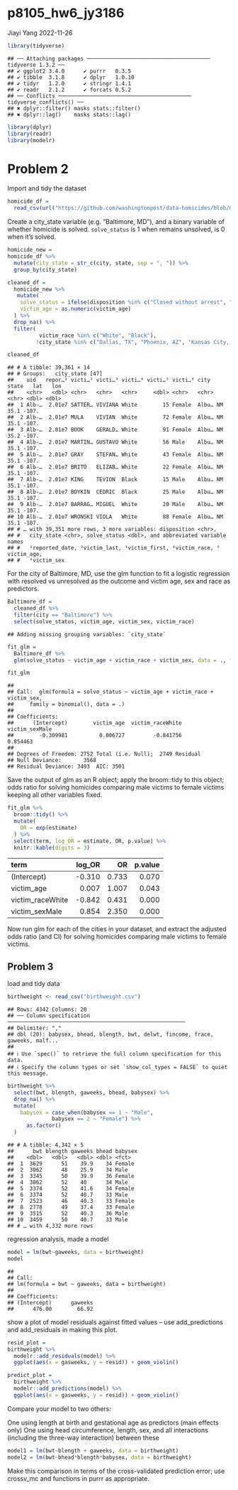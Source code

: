 p8105_hw6_jy3186
================
Jiayi Yang
2022-11-26

``` r
library(tidyverse)
```

    ## ── Attaching packages ─────────────────────────────────────── tidyverse 1.3.2 ──
    ## ✔ ggplot2 3.4.0      ✔ purrr   0.3.5 
    ## ✔ tibble  3.1.8      ✔ dplyr   1.0.10
    ## ✔ tidyr   1.2.0      ✔ stringr 1.4.1 
    ## ✔ readr   2.1.2      ✔ forcats 0.5.2 
    ## ── Conflicts ────────────────────────────────────────── tidyverse_conflicts() ──
    ## ✖ dplyr::filter() masks stats::filter()
    ## ✖ dplyr::lag()    masks stats::lag()

``` r
library(dplyr)
library(readr)
library(modelr)
```

# Problem 2

Import and tidy the dataset

``` r
homicide_df = 
  read_csv(url("https://github.com/washingtonpost/data-homicides/blob/master/homicide-data.csv?raw=true"))
```

Create a city_state variable (e.g. “Baltimore, MD”), and a binary
variable of whether homicide is solved. `solve_status` is 1 when remains
unsolved, is 0 when it’s solved.

``` r
homicide_new =
homicide_df %>% 
  mutate(city_state = str_c(city, state, sep = ", ")) %>% 
  group_by(city_state)

cleaned_df =
  homicide_new %>% 
   mutate(
    solve_status = ifelse(disposition %in% c("Closed without arrest", "Open/No arrest"),1,0),
    victim_age = as.numeric(victim_age)
  ) %>% 
  drop_na() %>% 
  filter( 
          victim_race %in% c("White", "Black"),
         !city_state %in% c("Dallas, TX", "Phoenix, AZ", "Kansas City, MO", "Tulsa, AL")) 

cleaned_df
```

    ## # A tibble: 39,361 × 14
    ## # Groups:   city_state [47]
    ##    uid   repor…¹ victi…² victi…³ victi…⁴ victi…⁵ victi…⁶ city  state   lat   lon
    ##    <chr>   <dbl> <chr>   <chr>   <chr>     <dbl> <chr>   <chr> <chr> <dbl> <dbl>
    ##  1 Alb-…  2.01e7 SATTER… VIVIANA White        15 Female  Albu… NM     35.1 -107.
    ##  2 Alb-…  2.01e7 MULA    VIVIAN  White        72 Female  Albu… NM     35.1 -107.
    ##  3 Alb-…  2.01e7 BOOK    GERALD… White        91 Female  Albu… NM     35.2 -107.
    ##  4 Alb-…  2.01e7 MARTIN… GUSTAVO White        56 Male    Albu… NM     35.1 -107.
    ##  5 Alb-…  2.01e7 GRAY    STEFAN… White        43 Female  Albu… NM     35.1 -107.
    ##  6 Alb-…  2.01e7 BRITO   ELIZAB… White        22 Female  Albu… NM     35.1 -107.
    ##  7 Alb-…  2.01e7 KING    TEVION  Black        15 Male    Albu… NM     35.1 -107.
    ##  8 Alb-…  2.01e7 BOYKIN  CEDRIC  Black        25 Male    Albu… NM     35.1 -107.
    ##  9 Alb-…  2.01e7 BARRAG… MIGUEL  White        20 Male    Albu… NM     35.1 -107.
    ## 10 Alb-…  2.01e7 WRONSKI VIOLA   White        88 Female  Albu… NM     35.1 -107.
    ## # … with 39,351 more rows, 3 more variables: disposition <chr>,
    ## #   city_state <chr>, solve_status <dbl>, and abbreviated variable names
    ## #   ¹​reported_date, ²​victim_last, ³​victim_first, ⁴​victim_race, ⁵​victim_age,
    ## #   ⁶​victim_sex

For the city of Baltimore, MD, use the glm function to fit a logistic
regression with resolved vs unresolved as the outcome and victim age,
sex and race as predictors.

``` r
Baltimore_df = 
  cleaned_df %>% 
  filter(city == "Baltimore") %>% 
  select(solve_status, victim_age, victim_sex, victim_race)
```

    ## Adding missing grouping variables: `city_state`

``` r
fit_glm = 
  Baltimore_df %>% 
  glm(solve_status ~ victim_age + victim_race + victim_sex, data = ., family = binomial())

fit_glm
```

    ## 
    ## Call:  glm(formula = solve_status ~ victim_age + victim_race + victim_sex, 
    ##     family = binomial(), data = .)
    ## 
    ## Coefficients:
    ##      (Intercept)        victim_age  victim_raceWhite    victim_sexMale  
    ##        -0.309981          0.006727         -0.841756          0.854463  
    ## 
    ## Degrees of Freedom: 2752 Total (i.e. Null);  2749 Residual
    ## Null Deviance:       3568 
    ## Residual Deviance: 3493  AIC: 3501

Save the output of glm as an R object; apply the broom::tidy to this
object; odds ratio for solving homicides comparing male victims to
female victims keeping all other variables fixed.

``` r
fit_glm %>% 
  broom::tidy() %>% 
  mutate(
    OR = exp(estimate)
  ) %>% 
  select(term, log_OR = estimate, OR, p.value) %>% 
  knitr::kable(digits = 3)
```

| term             | log_OR |    OR | p.value |
|:-----------------|-------:|------:|--------:|
| (Intercept)      | -0.310 | 0.733 |   0.070 |
| victim_age       |  0.007 | 1.007 |   0.043 |
| victim_raceWhite | -0.842 | 0.431 |   0.000 |
| victim_sexMale   |  0.854 | 2.350 |   0.000 |

Now run glm for each of the cities in your dataset, and extract the
adjusted odds ratio (and CI) for solving homicides comparing male
victims to female victims.

## Problem 3

load and tidy data

``` r
birthweight <- read_csv("birthweight.csv")
```

    ## Rows: 4342 Columns: 20
    ## ── Column specification ────────────────────────────────────────────────────────
    ## Delimiter: ","
    ## dbl (20): babysex, bhead, blength, bwt, delwt, fincome, frace, gaweeks, malf...
    ## 
    ## ℹ Use `spec()` to retrieve the full column specification for this data.
    ## ℹ Specify the column types or set `show_col_types = FALSE` to quiet this message.

``` r
birthweight %>% 
  select(bwt, blength, gaweeks, bhead, babysex) %>% 
  drop_na() %>% 
  mutate(
    babysex = case_when(babysex == 1 ~ "Male",
              babysex == 2 ~ "Female") %>% 
      as.factor()
  )
```

    ## # A tibble: 4,342 × 5
    ##      bwt blength gaweeks bhead babysex
    ##    <dbl>   <dbl>   <dbl> <dbl> <fct>  
    ##  1  3629      51    39.9    34 Female 
    ##  2  3062      48    25.9    34 Male   
    ##  3  3345      50    39.9    36 Female 
    ##  4  3062      52    40      34 Male   
    ##  5  3374      52    41.6    34 Female 
    ##  6  3374      52    40.7    33 Male   
    ##  7  2523      46    40.3    33 Female 
    ##  8  2778      49    37.4    33 Female 
    ##  9  3515      52    40.3    36 Male   
    ## 10  3459      50    40.7    33 Male   
    ## # … with 4,332 more rows

regression analysis, made a model

``` r
model = lm(bwt~gaweeks, data = birthweight)
model
```

    ## 
    ## Call:
    ## lm(formula = bwt ~ gaweeks, data = birthweight)
    ## 
    ## Coefficients:
    ## (Intercept)      gaweeks  
    ##      476.00        66.92

show a plot of model residuals against fitted values – use
add_predictions and add_residuals in making this plot.

``` r
resid_plot =
birthweight %>% 
  modelr::add_residuals(model) %>% 
  ggplot(aes(x = gasweeks, y = resid)) + geom_violin()

predict_plot = 
  birthweight %>% 
  modelr::add_predictions(model) %>% 
  ggplot(aes(x = gasweeks, y = resid)) + geom_violin()
```

Compare your model to two others:

One using length at birth and gestational age as predictors (main
effects only) One using head circumference, length, sex, and all
interactions (including the three-way interaction) between these

``` r
model1 = lm(bwt~blength + gaweeks, data = birthweight)
model2 = lm(bwt~bhead*blength*babysex, data = birthweight)
```

Make this comparison in terms of the cross-validated prediction error;
use crossv_mc and functions in purrr as appropriate.
